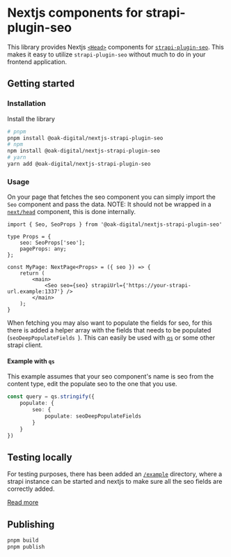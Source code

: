 # Nextjs components for strapi-plugin-seo

This library provides Nextjs [`<Head>`](https://nextjs.org/docs/api-reference/next/head) components for [`strapi-plugin-seo`](https://github.com/strapi/strapi-plugin-seo).
This makes it easy to utilize `strapi-plugin-seo` without much to do in your frontend application.

## Getting started

### Installation

Install the library

```bash
# pnpm
pnpm install @oak-digital/nextjs-strapi-plugin-seo
# npm
npm install @oak-digital/nextjs-strapi-plugin-seo
# yarn
yarn add @oak-digital/nextjs-strapi-plugin-seo
```

### Usage

On your page that fetches the seo component you can simply import the `Seo` component and pass the data.
NOTE: It should not be wrapped in a [`next/head`](https://nextjs.org/docs/api-reference/next/head) component, this is done internally.

```tsx
import { Seo, SeoProps } from '@oak-digital/nextjs-strapi-plugin-seo'

type Props = {
    seo: SeoProps['seo'];
    pageProps: any;
};

const MyPage: NextPage<Props> = ({ seo }) => {
    return (
        <main>
            <Seo seo={seo} strapiUrl={'https://your-strapi-url.example:1337'} />
        </main>
    );
}
```

When fetching you may also want to populate the fields for seo, for this there is added a helper array with the fields that needs to be populated (`seoDeepPopulateFields `).
This can easily be used with [`qs`](https://github.com/ljharb/qs) or some other strapi client.

#### Example with `qs`

This example assumes that your seo component's name is seo from the content type, edit the populate seo to the one that you use.

```typescript
const query = qs.stringify({
    populate: {
        seo: {
            populate: seoDeepPopulateFields
        }
    }
})
```

## Testing locally

For testing purposes, there has been added an [`/example`](./example/) directory, where a strapi instance can be started and nextjs to make sure all the seo fields are correctly added.

[Read more](./example/README.md)

## Publishing

```bash
pnpm build
pnpm publish
```

